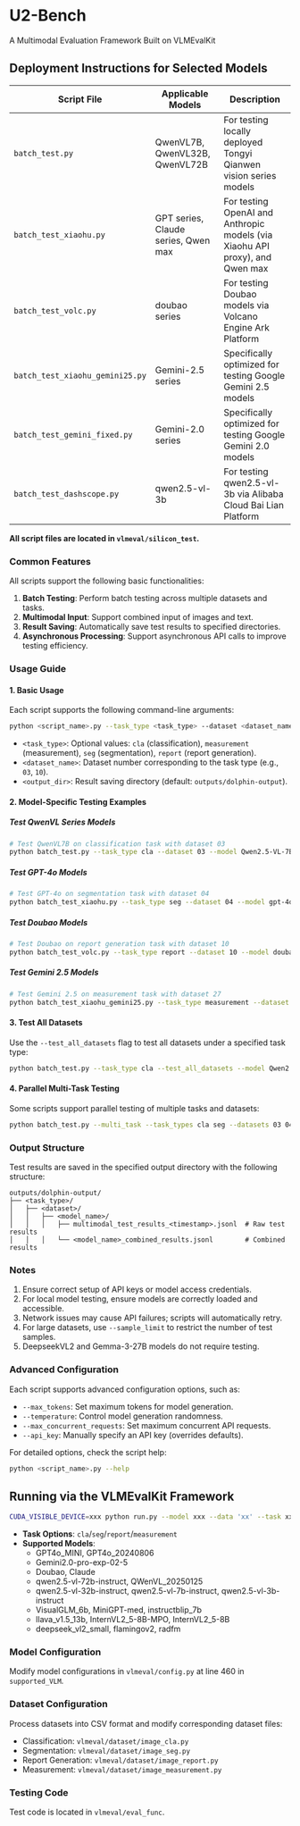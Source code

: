 
# U2-Bench  
A Multimodal Evaluation Framework Built on VLMEvalKit  


## Deployment Instructions for Selected Models  

| Script File                  | Applicable Models                     | Description                                                                 |  
|-----------------------------|---------------------------------------|-----------------------------------------------------------------------------|  
| `batch_test.py`             | QwenVL7B, QwenVL32B, QwenVL72B        | For testing locally deployed Tongyi Qianwen vision series models           |  
| `batch_test_xiaohu.py`      | GPT series, Claude series, Qwen max   | For testing OpenAI and Anthropic models (via Xiaohu API proxy), and Qwen max |  
| `batch_test_volc.py`        | doubao series                         | For testing Doubao models via Volcano Engine Ark Platform                  |  
| `batch_test_xiaohu_gemini25.py` | Gemini-2.5 series                  | Specifically optimized for testing Google Gemini 2.5 models                 |  
| `batch_test_gemini_fixed.py`| Gemini-2.0 series                     | Specifically optimized for testing Google Gemini 2.0 models                 |  
| `batch_test_dashscope.py`   | qwen2.5-vl-3b                         | For testing qwen2.5-vl-3b via Alibaba Cloud Bai Lian Platform             |  

**All script files are located in `vlmeval/silicon_test`.**  


### Common Features  
All scripts support the following basic functionalities:  
1. **Batch Testing**: Perform batch testing across multiple datasets and tasks.  
2. **Multimodal Input**: Support combined input of images and text.  
3. **Result Saving**: Automatically save test results to specified directories.  
4. **Asynchronous Processing**: Support asynchronous API calls to improve testing efficiency.  


### Usage Guide  

#### 1. Basic Usage  
Each script supports the following command-line arguments:  
```bash  
python <script_name>.py --task_type <task_type> --dataset <dataset_name> --output_dir <output_directory>  
```  
- `<task_type>`: Optional values: `cla` (classification), `measurement` (measurement), `seg` (segmentation), `report` (report generation).  
- `<dataset_name>`: Dataset number corresponding to the task type (e.g., `03`, `10`).  
- `<output_dir>`: Result saving directory (default: `outputs/dolphin-output`).  

#### 2. Model-Specific Testing Examples  
##### Test QwenVL Series Models  
```bash  
# Test QwenVL7B on classification task with dataset 03  
python batch_test.py --task_type cla --dataset 03 --model Qwen2.5-VL-7B-Instruct-Pro  
```  

##### Test GPT-4o Models  
```bash  
# Test GPT-4o on segmentation task with dataset 04  
python batch_test_xiaohu.py --task_type seg --dataset 04 --model gpt-4o-2024-08-06  
```  

##### Test Doubao Models  
```bash  
# Test Doubao on report generation task with dataset 10  
python batch_test_volc.py --task_type report --dataset 10 --model doubao-1.5-vision-pro-32k-250115  
```  

##### Test Gemini 2.5 Models  
```bash  
# Test Gemini 2.5 on measurement task with dataset 27  
python batch_test_xiaohu_gemini25.py --task_type measurement --dataset 27  
```  

#### 3. Test All Datasets  
Use the `--test_all_datasets` flag to test all datasets under a specified task type:  
```bash  
python batch_test.py --task_type cla --test_all_datasets --model Qwen2.5-VL-7B-Instruct-Pro  
```  

#### 4. Parallel Multi-Task Testing  
Some scripts support parallel testing of multiple tasks and datasets:  
```bash  
python batch_test.py --multi_task --task_types cla seg --datasets 03 04  
```  


### Output Structure  
Test results are saved in the specified output directory with the following structure:  
```  
outputs/dolphin-output/  
├── <task_type>/  
│   ├── <dataset>/  
│   │   ├── <model_name>/  
│   │   │   ├── multimodal_test_results_<timestamp>.jsonl  # Raw test results  
│   │   │   └── <model_name>_combined_results.jsonl        # Combined results  
```  


### Notes  
1. Ensure correct setup of API keys or model access credentials.  
2. For local model testing, ensure models are correctly loaded and accessible.  
3. Network issues may cause API failures; scripts will automatically retry.  
4. For large datasets, use `--sample_limit` to restrict the number of test samples.  
5. DeepseekVL2 and Gemma-3-27B models do not require testing.  


### Advanced Configuration  
Each script supports advanced configuration options, such as:  
- `--max_tokens`: Set maximum tokens for model generation.  
- `--temperature`: Control model generation randomness.  
- `--max_concurrent_requests`: Set maximum concurrent API requests.  
- `--api_key`: Manually specify an API key (overrides defaults).  

For detailed options, check the script help:  
```bash  
python <script_name>.py --help  
```  


## Running via the VLMEvalKit Framework  
```bash  
CUDA_VISIBLE_DEVICE=xxx python run.py --model xxx --data 'xx' --task xxx  
```  
- **Task Options**: `cla`/`seg`/`report`/`measurement`  
- **Supported Models**:  
  - GPT4o_MINI, GPT4o_20240806  
  - Gemini2.0-pro-exp-02-5  
  - Doubao, Claude  
  - qwen2.5-vl-72b-instruct, QWenVL_20250125  
  - qwen2.5-vl-32b-instruct, qwen2.5-vl-7b-instruct, qwen2.5-vl-3b-instruct  
  - VisualGLM_6b, MiniGPT-med, instructblip_7b  
  - llava_v1.5_13b, InternVL2_5-8B-MPO, InternVL2_5-8B  
  - deepseek_vl2_small, flamingov2, radfm  


### Model Configuration  
Modify model configurations in `vlmeval/config.py` at line 460 in `supported_VLM`.  


### Dataset Configuration  
Process datasets into CSV format and modify corresponding dataset files:  
- Classification: `vlmeval/dataset/image_cla.py`  
- Segmentation: `vlmeval/dataset/image_seg.py`  
- Report Generation: `vlmeval/dataset/image_report.py`  
- Measurement: `vlmeval/dataset/image_measurement.py`  


### Testing Code  
Test code is located in `vlmeval/eval_func`.